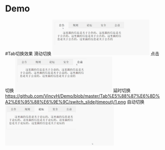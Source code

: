 # Demo
#Tab切换效果
滑动切换
![image](https://github.com/VincyH/Demo/blob/master/Tab%E5%88%87%E6%8D%A2%E6%95%88%E6%9E%9C/switch_slide/switch_1.gif)
点击切换
![image](https://github.com/VincyH/Demo/blob/master/Tab%E5%88%87%E6%8D%A2%E6%95%88%E6%9E%9C/switch_click/switch_2.gif)
延时切换
https://github.com/VincyH/Demo/blob/master/Tab%E5%88%87%E6%8D%A2%E6%95%88%E6%9E%9C/switch_slide(timeout)/1.png
自动切换
![image](https://github.com/VincyH/Demo/blob/master/Tab%E5%88%87%E6%8D%A2%E6%95%88%E6%9E%9C/switch_auto/switch_3.gif)
